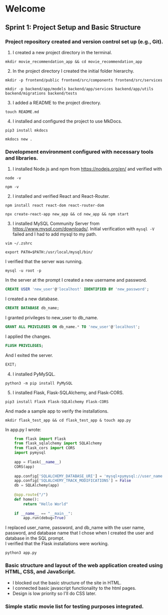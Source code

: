 # Welcome

## Sprint 1: Project Setup and Basic Structure

### Project repository created and version control set up (e.g., Git).
1. I created a new project directory in the terminal.
```shell 
mkdir movie_recommendation_app && cd movie_recommendation_app
```

2. In the project directory I created the initial folder hierarchy.
```shell
mkdir -p frontend/public frontend/src/components frontend/src/services
```
```shell
mkdir -p backend/app/models backend/app/services backend/app/utils backend/migrations backend/tests
```

3. I added a README to the project directory.
```shell
touch README.md
```

4. I installed and configured the project to use MkDocs.
```shell
pip3 install mkdocs
```
```shell
mkdocs new .
```

### Development environment configured with necessary tools and libraries.
1. I installed Node.js and npm from https://nodejs.org/en/ and verified with 
```shell
node -v
```
```shell
npm -v
```

2. I installed and verified React and React-Router.
```shell
npm install react react-dom react-router-dom
```
```shell
npx create-react-app new_app && cd new_app && npm start
```

3. I installed MySQL Community Server from https://www.mysql.com/downloads/. Initial verification with ```mysql -V``` failed and I had to add mysql to my path.
```shell
vim ~/.zshrc
```
```shell
export PATH=$PATH:/usr/local/mysql/bin/
``` 
I verified that the server was running.
```shell
mysql -u root -p
``` 
In the server at the prompt I created a new username and password. 
```sql
CREATE USER 'new_user'@'localhost' IDENTIFIED BY 'new_password';
``` 
I created a new database.
```sql
CREATE DATABASE db_name;
```
I granted privileges to new_user to db_name.
```sql
GRANT ALL PRIVILEGES ON db_name.* TO 'new_user'@'localhost';
```
I applied the changes.
```sql
FLUSH PRIVILEGES;
```
And I exited the server.
```sql
EXIT;
```

4. I installed PyMySQL.
```shell 
python3 -m pip install PyMySQL
```

5. I installed Flask, Flask-SQLAlchemy, and Flask-CORS.
```shell 
pip3 install Flask Flask-SQLAlchemy Flask-CORS
``` 
And made a sample app to verify the installations.
```shell 
mkdir flask_test_app && cd flask_test_app & touch app.py
``` 
In app.py I wrote:
```py
    from flask import Flask                                                                               
    from flask_sqlalchemy import SQLAlchemy                                                               
    from flask_cors import CORS                                                                           
    import pymysql                                                                                        
                                                                                                          
    app = Flask(__name__)                                                                                 
    CORS(app)                                                                                             
                                                                                                          
    app.config['SQLALCHEMY_DATABASE_URI'] = 'mysql+pymysql://user_name:password@localhost/db_name'
    app.config['SQLALCHEMY_TRACK_MODIFICATIONS'] = False                                                  
    db = SQLAlchemy(app)                                                                                  
                                                                                                          
    @app.route("/")                                                                                       
    def home():                                                                                           
        return "Hello World"                                                                              
                                                                                                          
    if __name__ == "__main__":                                                                            
        app.run(debug=True) 
```
I replaced user_name, password, and db_name with the user name, password, and database name that I chose when I created the user and database in the SQL prompt.<br>
I verified that the Flask installations were working.
```shell
python3 app.py
```

### Basic structure and layout of the web application created using HTML, CSS, and JavaScript.
* I blocked out the basic structure of the site in HTML. 
* I connected basic javascript functionality to the html pages.
* Design is low priority so I'll do CSS later. 

### Simple static movie list for testing purposes integrated.

